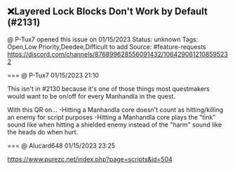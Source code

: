 ## ❌Layered Lock Blocks Don't Work by Default (#2131)
@ P-Tux7 opened this issue on 01/15/2023
Status: unknown
Tags: Open,Low Priority,Deedee,Difficult to add
Source: #feature-requests https://discord.com/channels/876899628556091432/1064290612108595232


=== @ P-Tux7 01/15/2023 21:10

This isn't in #2130 because it's one of those things most questmakers would want to be on/off for every Manhandla in the quest.

With this QR on...
-Hitting a Manhandla core doesn't count as hitting/killing an enemy for script purposes
-Hitting a Manhandla core plays the "tink" sound like when hitting a shielded enemy instead of the "harm" sound like the heads do when hurt.

=== @ Alucard648 01/15/2023 23:25

https://www.purezc.net/index.php?page=scripts&id=504
